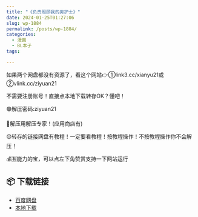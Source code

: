 ```yaml
---
title: "《负责照顾我的男护士》"
date: 2024-01-25T01:27:06
slug: wp-1884
permalink: /posts/wp-1884/
categories:
  - 漫画
  - BL本子
tags:

---
```


如果两个网盘都没有资源了，看这个网站👉①link3.cc/xianyu21或②vlink.cc/ziyuan21

不需要注册账号！直接点本地下载转存OK？懂吧！

🟢解压密码:ziyuan21

🔵解压用解压专家！(应用商店有)

🟡转存的链接网盘有教程！一定要看教程！按教程操作！不按教程操作你不会解压！

💰🈶能力的宝，可以点左下角赞赏支持一下网站运行

## 📦 下载链接
- [百度网盘](https://blziyuan21.com/pay-download/1884?key=39875d1a2a&down_id=0)
- [本地下载](https://blziyuan21.com/pay-download/1884?key=39875d1a2a&down_id=1)

